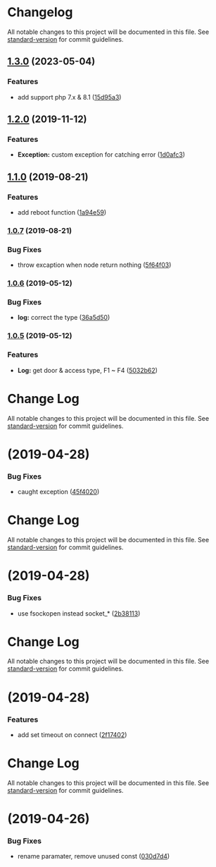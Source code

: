# Changelog

All notable changes to this project will be documented in this file. See [standard-version](https://github.com/conventional-changelog/standard-version) for commit guidelines.

## [1.3.0](https://github.com/oommgg/Soyal/compare/v1.2.0...v1.3.0) (2023-05-04)


### Features

* add support php 7.x & 8.1 ([15d95a3](https://github.com/oommgg/Soyal/commit/15d95a3ce1298dccb8bf2b1738278fdb83937186))

## [1.2.0](https://github.com/oommgg/Soyal/compare/v1.1.0...v1.2.0) (2019-11-12)


### Features

* **Exception:** custom exception for catching error ([1d0afc3](https://github.com/oommgg/Soyal/commit/1d0afc34caff79da020db7298dec0dd8d4460acd))

## [1.1.0](https://github.com/oommgg/Soyal/compare/v1.0.7...v1.1.0) (2019-08-21)


### Features

* add reboot function ([1a94e59](https://github.com/oommgg/Soyal/commit/1a94e59))

### [1.0.7](https://github.com/oommgg/Soyal/compare/v1.0.6...v1.0.7) (2019-08-21)


### Bug Fixes

* throw excaption when node return nothing ([5f64f03](https://github.com/oommgg/Soyal/commit/5f64f03))

### [1.0.6](https://github.com/oommgg/Soyal/compare/v1.0.5...v1.0.6) (2019-05-12)


### Bug Fixes

* **log:** correct the type ([36a5d50](https://github.com/oommgg/Soyal/commit/36a5d50))



### [1.0.5](https://github.com/oommgg/Soyal/compare/v1.0.4...v1.0.5) (2019-05-12)


### Features

* **Log:** get door & access type, F1 ~ F4 ([5032b62](https://github.com/oommgg/Soyal/commit/5032b62))



# Change Log

All notable changes to this project will be documented in this file. See [standard-version](https://github.com/conventional-changelog/standard-version) for commit guidelines.

# [](https://github.com/oommgg/Soyal/compare/v1.0.3...v) (2019-04-28)


### Bug Fixes

* caught exception ([45f4020](https://github.com/oommgg/Soyal/commit/45f4020))



# Change Log

All notable changes to this project will be documented in this file. See [standard-version](https://github.com/conventional-changelog/standard-version) for commit guidelines.

# [](https://github.com/oommgg/Soyal/compare/v1.0.2...v) (2019-04-28)


### Bug Fixes

* use fsockopen instead socket_* ([2b38113](https://github.com/oommgg/Soyal/commit/2b38113))



# Change Log

All notable changes to this project will be documented in this file. See [standard-version](https://github.com/conventional-changelog/standard-version) for commit guidelines.

# [](https://github.com/oommgg/Soyal/compare/v1.0.1...v) (2019-04-28)


### Features

* add set timeout on connect ([2f17402](https://github.com/oommgg/Soyal/commit/2f17402))



# Change Log

All notable changes to this project will be documented in this file. See [standard-version](https://github.com/conventional-changelog/standard-version) for commit guidelines.

#  (2019-04-26)


### Bug Fixes

* rename paramater, remove unused const ([030d7d4](https://github.com/oommgg/Soyal/commit/030d7d4))
